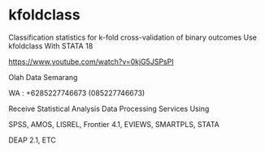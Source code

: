 # kfoldclass
Classification statistics for k-fold cross-validation of binary outcomes Use kfoldclass With STATA 18

https://www.youtube.com/watch?v=0kjG5JSPsPI

Olah Data Semarang

WA : +6285227746673 (085227746673)

Receive Statistical Analysis Data Processing Services Using

SPSS, AMOS, LISREL, Frontier 4.1, EVIEWS, SMARTPLS, STATA

DEAP 2.1, ETC
